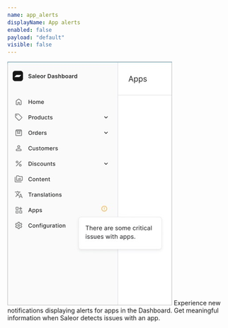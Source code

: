 ```yaml
---
name: app_alerts
displayName: App alerts
enabled: false
payload: "default"
visible: false
---
```


![new filters](./images/app-alerts.jpg)
Experience new notifications displaying alerts for apps in the Dashboard. 
Get meaningful information when Saleor detects issues with an app.